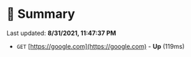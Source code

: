 # 📖 Summary
Last updated: **8/31/2021, 11:47:37 PM**

- `GET` [https://google.com](https://google.com) - **Up** (119ms)
